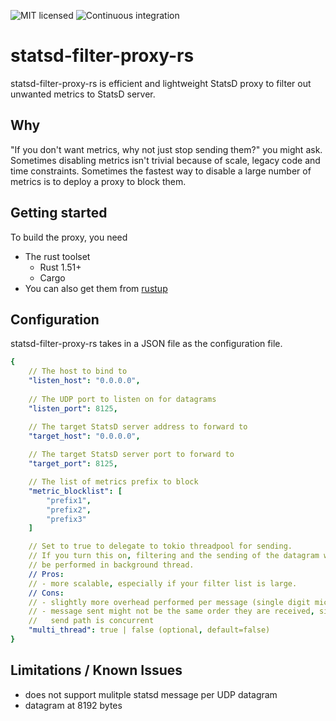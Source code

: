 ![MIT licensed](https://img.shields.io/badge/license-MIT-blue.svg)
![Continuous integration](https://github.com/askldjd/statsd-filter-proxy-rs/workflows/CI/badge.svg)

# statsd-filter-proxy-rs

statsd-filter-proxy-rs is efficient and lightweight StatsD proxy to filter out unwanted metrics to StatsD server.

## Why

"If you don't want metrics, why not just stop sending them?" you might ask. Sometimes disabling metrics isn't trivial because of scale, legacy code and time constraints. Sometimes the fastest way to disable a large number of metrics is to deploy a proxy to block them.

## Getting started

To build the proxy, you need
 - The rust toolset
    - Rust 1.51+
    - Cargo
 - You can also get them from [rustup](https://rustup.rs/)

## Configuration

statsd-filter-proxy-rs takes in a JSON file as the configuration file. 

```yaml
{
    // The host to bind to
    "listen_host": "0.0.0.0",
    
    // The UDP port to listen on for datagrams
    "listen_port": 8125,

    // The target StatsD server address to forward to
    "target_host": "0.0.0.0",
    
    // The target StatsD server port to forward to
    "target_port": 8125,

    // The list of metrics prefix to block
    "metric_blocklist": [
        "prefix1",
        "prefix2",
        "prefix3"
    ]

    // Set to true to delegate to tokio threadpool for sending.
    // If you turn this on, filtering and the sending of the datagram will
    // be performed in background thread.
    // Pros:
    // - more scalable, especially if your filter list is large.
    // Cons:
    // - slightly more overhead performed per message (single digit microseconds)
    // - message sent might not be the same order they are received, since
    //   send path is concurrent
    "multi_thread": true | false (optional, default=false)
}
```

## Limitations / Known Issues
- does not support mulitple statsd message per UDP datagram
- datagram at 8192 bytes